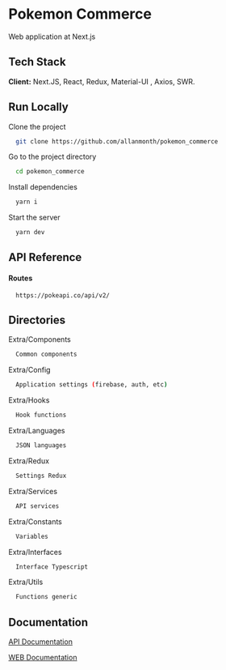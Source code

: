 
# Pokemon Commerce

Web application at Next.js

## Tech Stack

**Client:** Next.JS, React, Redux, Material-UI , Axios, SWR.


## Run Locally

Clone the project

```bash
  git clone https://github.com/allanmonth/pokemon_commerce
```

Go to the project directory

```bash
  cd pokemon_commerce
```

Install dependencies

```bash
  yarn i
```

Start the server

```bash
  yarn dev
```


## API Reference

#### Routes

```http
  https://pokeapi.co/api/v2/
```

## Directories

Extra/Components

```bash
  Common components
```

Extra/Config

```bash
  Application settings (firebase, auth, etc)
```

Extra/Hooks

```bash
  Hook functions
```

Extra/Languages

```bash
  JSON languages
```

Extra/Redux

```bash
  Settings Redux
```

Extra/Services

```bash
  API services
```

Extra/Constants

```bash
  Variables
```

Extra/Interfaces

```bash
  Interface Typescript
```

Extra/Utils

```bash
  Functions generic
```

## Documentation

[API Documentation](https://pokeapi.co/)

[WEB Documentation](https://github.com/b2wdigital/desafio-loja-pokemon/tree/pleno)

  